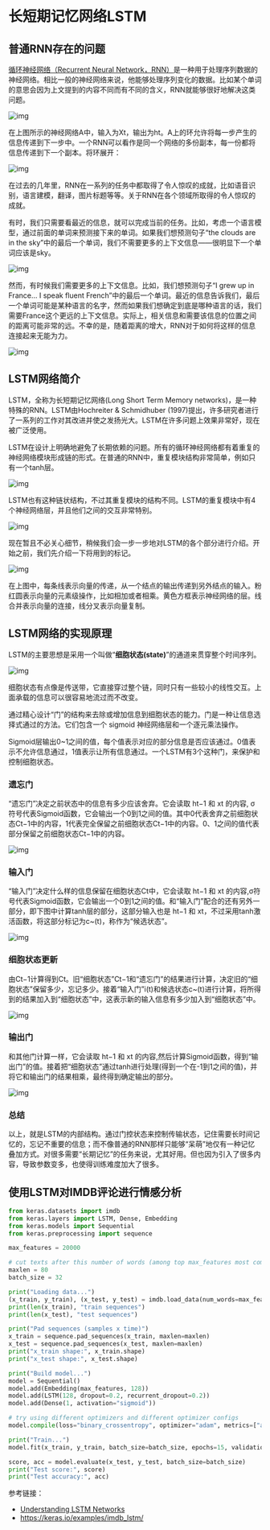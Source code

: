 # 长短期记忆网络LSTM

## 普通RNN存在的问题

[循环神经网络（Recurrent Neural Network，RNN）](https://www.biaodianfu.com/rnn.html)是一种用于处理序列数据的神经网络。相比一般的神经网络来说，他能够处理序列变化的数据。比如某个单词的意思会因为上文提到的内容不同而有不同的含义，RNN就能够很好地解决这类问题。

![img](https://www.biaodianfu.com/wp-content/uploads/2020/10/rnn-1.jpg)

在上图所示的神经网络A中，输入为Xt，输出为ht。A上的环允许将每一步产生的信息传递到下一步中。一个RNN可以看作是同一个网络的多份副本，每一份都将信息传递到下一个副本。将环展开：

![img](https://www.biaodianfu.com/wp-content/uploads/2020/10/rnn-2-1.png)

在过去的几年里，RNN在一系列的任务中都取得了令人惊叹的成就，比如语音识别，语言建模，翻译，图片标题等等。关于RNN在各个领域所取得的令人惊叹的成就。

有时，我们只需要看最近的信息，就可以完成当前的任务。比如，考虑一个语言模型，通过前面的单词来预测接下来的单词。如果我们想预测句子“the clouds are in the sky”中的最后一个单词，我们不需要更多的上下文信息——很明显下一个单词应该是sky。

![img](https://www.biaodianfu.com/wp-content/uploads/2020/10/rnn-3.jpg)

然而，有时候我们需要更多的上下文信息。比如，我们想预测句子“I grew up in France… I speak fluent French”中的最后一个单词。最近的信息告诉我们，最后一个单词可能是某种语言的名字，然而如果我们想确定到底是哪种语言的话，我们需要France这个更远的上下文信息。实际上，相关信息和需要该信息的位置之间的距离可能非常的远。不幸的是，随着距离的增大，RNN对于如何将这样的信息连接起来无能为力。

![img](https://www.biaodianfu.com/wp-content/uploads/2020/10/rnn-4-1.png)

## LSTM网络简介

LSTM，全称为长短期记忆网络(Long Short Term Memory networks)，是一种特殊的RNN。LSTM由Hochreiter & Schmidhuber (1997)提出，许多研究者进行了一系列的工作对其改进并使之发扬光大。LSTM在许多问题上效果非常好，现在被广泛使用。

LSTM在设计上明确地避免了长期依赖的问题。所有的循环神经网络都有着重复的神经网络模块形成链的形式。在普通的RNN中，重复模块结构非常简单，例如只有一个tanh层。

![img](https://www.biaodianfu.com/wp-content/uploads/2020/10/lstm-1.jpg)

LSTM也有这种链状结构，不过其重复模块的结构不同。LSTM的重复模块中有4个神经网络层，并且他们之间的交互非常特别。

![img](https://www.biaodianfu.com/wp-content/uploads/2020/10/lstm-2.png)

现在暂且不必关心细节，稍候我们会一步一步地对LSTM的各个部分进行介绍。开始之前，我们先介绍一下将用到的标记。

![img](https://www.biaodianfu.com/wp-content/uploads/2020/10/lstm-3.jpg)

在上图中，每条线表示向量的传递，从一个结点的输出传递到另外结点的输入。粉红圆表示向量的元素级操作，比如相加或者相乘。黄色方框表示神经网络的层。线合并表示向量的连接，线分叉表示向量复制。

## LSTM网络的实现原理

LSTM的主要思想是采用一个叫做“**细胞状态(state)**”的通道来贯穿整个时间序列。

![img](https://www.biaodianfu.com/wp-content/uploads/2020/10/lstm-4.png)

细胞状态有点像是传送带，它直接穿过整个链，同时只有一些较小的线性交互。上面承载的信息可以很容易地流过而不改变。

通过精心设计“门”的结构来去除或增加信息到细胞状态的能力。门是一种让信息选择式通过的方法。它们包含一个 sigmoid 神经网络层和一个逐元乘法操作。

Sigmoid层输出0~1之间的值，每个值表示对应的部分信息是否应该通过。0值表示不允许信息通过，1值表示让所有信息通过。一个LSTM有3个这种门，来保护和控制细胞状态。

### 遗忘门

“遗忘门”决定之前状态中的信息有多少应该舍弃。它会读取 ht−1 和 xt 的内容, σ符号代表Sigmoid函数，它会输出一个0到1之间的值。其中0代表舍弃之前细胞状态Ct−1中的内容，1代表完全保留之前细胞状态Ct−1中的内容。0、1之间的值代表部分保留之前细胞状态Ct−1中的内容。

![img](https://www.biaodianfu.com/wp-content/uploads/2020/10/lstm-7.png)

### 输入门

“输入门”决定什么样的信息保留在细胞状态Ct中，它会读取 ht−1 和 xt 的内容,σ符号代表Sigmoid函数，它会输出一个0到1之间的值。和“输入门”配合的还有另外一部分，即下图中计算tanh层的部分，这部分输入也是 ht−1 和 xt，不过采用tanh激活函数，将这部分标记为c~(t)，称作为“候选状态”。

![img](https://www.biaodianfu.com/wp-content/uploads/2020/10/lstm-8.png)

### 细胞状态更新

由Ct−1计算得到Ct。旧“细胞状态”Ct−1和“遗忘门”的结果进行计算，决定旧的“细胞状态”保留多少，忘记多少。接着“输入门”i(t)和候选状态c~(t)进行计算，将所得到的结果加入到“细胞状态”中，这表示新的输入信息有多少加入到“细胞状态”中。

![img](https://www.biaodianfu.com/wp-content/uploads/2020/10/lstm-9.png)

### 输出门

和其他门计算一样，它会读取 ht−1 和 xt 的内容,然后计算Sigmoid函数，得到“输出门”的值。接着把“细胞状态”通过tanh进行处理(得到一个在-1到1之间的值)，并将它和输出门的结果相乘，最终得到确定输出的部分。

![img](https://www.biaodianfu.com/wp-content/uploads/2020/10/lstm.jpg)

### 总结

以上，就是LSTM的内部结构。通过门控状态来控制传输状态，记住需要长时间记忆的，忘记不重要的信息；而不像普通的RNN那样只能够“呆萌”地仅有一种记忆叠加方式。对很多需要“长期记忆”的任务来说，尤其好用。但也因为引入了很多内容，导致参数变多，也使得训练难度加大了很多。

## 使用LSTM对IMDB评论进行情感分析

```python
from keras.datasets import imdb
from keras.layers import LSTM, Dense, Embedding
from keras.models import Sequential
from keras.preprocessing import sequence

max_features = 20000

# cut texts after this number of words (among top max_features most common words)
maxlen = 80
batch_size = 32

print("Loading data...")
(x_train, y_train), (x_test, y_test) = imdb.load_data(num_words=max_features)
print(len(x_train), "train sequences")
print(len(x_test), "test sequences")

print("Pad sequences (samples x time)")
x_train = sequence.pad_sequences(x_train, maxlen=maxlen)
x_test = sequence.pad_sequences(x_test, maxlen=maxlen)
print("x_train shape:", x_train.shape)
print("x_test shape:", x_test.shape)

print("Build model...")
model = Sequential()
model.add(Embedding(max_features, 128))
model.add(LSTM(128, dropout=0.2, recurrent_dropout=0.2))
model.add(Dense(1, activation="sigmoid"))

# try using different optimizers and different optimizer configs
model.compile(loss="binary_crossentropy", optimizer="adam", metrics=["accuracy"])

print("Train...")
model.fit(x_train, y_train, batch_size=batch_size, epochs=15, validation_data=(x_test, y_test))

score, acc = model.evaluate(x_test, y_test, batch_size=batch_size)
print("Test score:", score)
print("Test accuracy:", acc)
```

参考链接：

- [Understanding LSTM Networks](https://colah.github.io/posts/2015-08-Understanding-LSTMs/)
- https://keras.io/examples/imdb_lstm/
